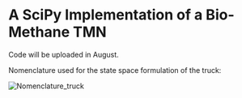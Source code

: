 # A SciPy Implementation of a Bio-Methane TMN
Code will be uploaded in August.

Nomenclature used for the state space formulation of the truck:

![Nomenclature_truck](https://user-images.githubusercontent.com/62107909/180824134-2291ee08-cad3-4f1c-b615-09eb894aaf86.JPG)
